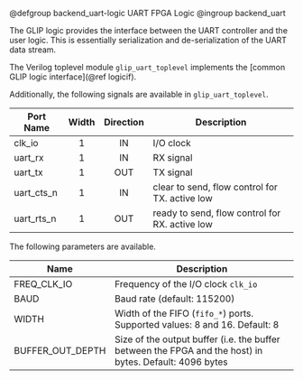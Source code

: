 @defgroup backend_uart-logic UART FPGA Logic
@ingroup backend_uart

The GLIP logic provides the interface between the UART controller and
the user logic. This is essentially serialization and de-serialization
of the UART data stream.

The Verilog toplevel module `glip_uart_toplevel` implements the
[common GLIP logic interface](@ref logicif).

Additionally, the following signals are available in `glip_uart_toplevel`.

| Port Name  | Width | Direction | Description                                    |
|------------|:-----:|:---------:|------------------------------------------------|
| clk_io     | 1     | IN        | I/O clock                                      |
| uart_rx    | 1     | IN        | RX signal                                      |
| uart_tx    | 1     | OUT       | TX signal                                      |
| uart_cts_n | 1     | IN        | clear to send, flow control for TX. active low |
| uart_rts_n | 1     | OUT       | ready to send, flow control for RX. active low |

The following parameters are available.

| Name        | Description                         |
|-------------|-------------------------------------|
| FREQ_CLK_IO | Frequency of the I/O clock `clk_io` |
| BAUD        | Baud rate (default: 115200)         |
| WIDTH       | Width of the FIFO (`fifo_*`) ports. Supported values: 8 and 16. Default: 8 |
| BUFFER_OUT_DEPTH | Size of the output buffer (i.e. the buffer between the FPGA and the host) in bytes. Default: 4096 bytes |


